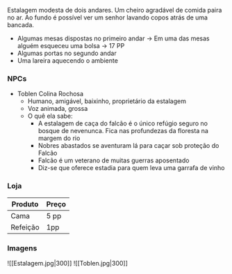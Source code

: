 Estalagem modesta de dois andares. Um cheiro agradável de comida paira no ar. Ao fundo é possível ver um senhor lavando copos atrás de uma bancada.

- Algumas mesas dispostas no primeiro andar -> Em uma das mesas alguém esqueceu uma bolsa -> 17 PP
- Algumas portas no segundo andar
- Uma lareira aquecendo o ambiente

### NPCs
- Toblen Colina Rochosa
	- Humano, amigável, baixinho, proprietário da estalagem
	- Voz animada, grossa
	- O quê ela sabe:
		- A estalagem de caça do falcão é o único refúgio seguro no bosque de nevenunca. Fica nas profundezas da floresta na margem do rio
		- Nobres abastados se aventuram lá para caçar sob proteção do Falcão
		- Falcão é um veterano de muitas guerras aposentado
		- Diz-se que oferece estadia para quem leva uma garrafa de vinho

### Loja

| Produto  | Preço |
| -------- | ----- |
| Cama     | 5 pp  |
| Refeição | 1pp   |
### Imagens

![[Estalagem.jpg|300]]
![[Toblen.jpg|300]]